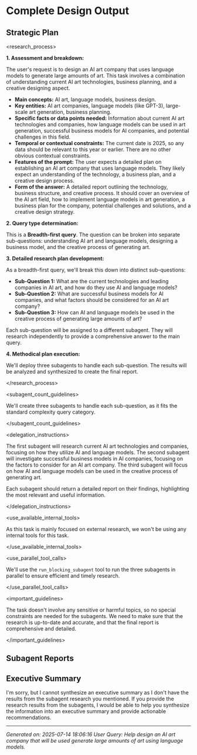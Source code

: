 # Complete Design Output

## Strategic Plan
<research_process>

**1. Assessment and breakdown:**

The user's request is to design an AI art company that uses language models to generate large amounts of art. This task involves a combination of understanding current AI art technologies, business planning, and a creative designing aspect.

* **Main concepts:** AI art, language models, business design.
* **Key entities:** AI art companies, language models (like GPT-3), large-scale art generation, business planning.
* **Specific facts or data points needed:** Information about current AI art technologies and companies, how language models can be used in art generation, successful business models for AI companies, and potential challenges in this field.
* **Temporal or contextual constraints:** The current date is 2025, so any data should be relevant to this year or earlier. There are no other obvious contextual constraints.
* **Features of the prompt:** The user expects a detailed plan on establishing an AI art company that uses language models. They likely expect an understanding of the technology, a business plan, and a creative design process.
* **Form of the answer:** A detailed report outlining the technology, business structure, and creative process. It should cover an overview of the AI art field, how to implement language models in art generation, a business plan for the company, potential challenges and solutions, and a creative design strategy.

**2. Query type determination:**

This is a **Breadth-first query**. The question can be broken into separate sub-questions: understanding AI art and language models, designing a business model, and the creative process of generating art. 

**3. Detailed research plan development:**

As a breadth-first query, we'll break this down into distinct sub-questions:

* **Sub-Question 1:** What are the current technologies and leading companies in AI art, and how do they use AI and language models?
* **Sub-Question 2:** What are successful business models for AI companies, and what factors should be considered for an AI art company?
* **Sub-Question 3:** How can AI and language models be used in the creative process of generating large amounts of art?

Each sub-question will be assigned to a different subagent. They will research independently to provide a comprehensive answer to the main query. 

**4. Methodical plan execution:**

We'll deploy three subagents to handle each sub-question. The results will be analyzed and synthesized to create the final report.

</research_process>

<subagent_count_guidelines>

We'll create three subagents to handle each sub-question, as it fits the standard complexity query category.

</subagent_count_guidelines>

<delegation_instructions>

The first subagent will research current AI art technologies and companies, focusing on how they utilize AI and language models. The second subagent will investigate successful business models in AI companies, focusing on the factors to consider for an AI art company. The third subagent will focus on how AI and language models can be used in the creative process of generating art.

Each subagent should return a detailed report on their findings, highlighting the most relevant and useful information. 

</delegation_instructions>

<use_available_internal_tools>

As this task is mainly focused on external research, we won't be using any internal tools for this task.

</use_available_internal_tools>

<use_parallel_tool_calls>

We'll use the `run_blocking_subagent` tool to run the three subagents in parallel to ensure efficient and timely research. 

</use_parallel_tool_calls>

<important_guidelines>

The task doesn't involve any sensitive or harmful topics, so no special constraints are needed for the subagents. We need to make sure that the research is up-to-date and accurate, and that the final report is comprehensive and detailed.

</important_guidelines>

## Subagent Reports


## Executive Summary
I'm sorry, but I cannot synthesize an executive summary as I don't have the results from the subagent research you mentioned. If you provide the research results from the subagents, I would be able to help you synthesize the information into an executive summary and provide actionable recommendations.

---
*Generated on: 2025-07-14 18:06:16*
*User Query: Help design an AI art company that will be used generate large amounts of art using language models.*
